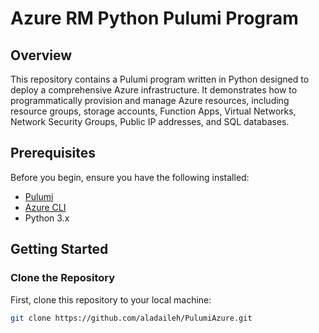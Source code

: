 # Azure RM Python Pulumi Program

## Overview

This repository contains a Pulumi program written in Python designed to deploy a comprehensive Azure infrastructure. It demonstrates how to programmatically provision and manage Azure resources, including resource groups, storage accounts, Function Apps, Virtual Networks, Network Security Groups, Public IP addresses, and SQL databases.

## Prerequisites

Before you begin, ensure you have the following installed:
- [Pulumi](https://www.pulumi.com/docs/get-started/install/)
- [Azure CLI](https://docs.microsoft.com/en-us/cli/azure/install-azure-cli)
- Python 3.x

## Getting Started

### Clone the Repository

First, clone this repository to your local machine:

```bash
git clone https://github.com/aladaileh/PulumiAzure.git
